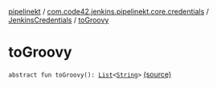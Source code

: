 [pipelinekt](../../index.md) / [com.code42.jenkins.pipelinekt.core.credentials](../index.md) / [JenkinsCredentials](index.md) / [toGroovy](./to-groovy.md)

# toGroovy

`abstract fun toGroovy(): `[`List`](https://kotlinlang.org/api/latest/jvm/stdlib/kotlin.collections/-list/index.html)`<`[`String`](https://kotlinlang.org/api/latest/jvm/stdlib/kotlin/-string/index.html)`>` [(source)](https://github.com/code42/pipelinekt/tree/master/core/src/main/kotlin/com/code42/jenkins/pipelinekt/core/credentials/JenkinsCredentials.kt#L4)